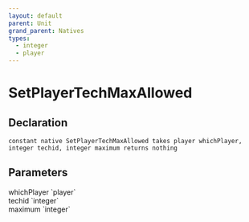 ```yaml
---
layout: default
parent: Unit
grand_parent: Natives
types:
  - integer
  - player
---
```


# SetPlayerTechMaxAllowed

## Declaration

```
constant native SetPlayerTechMaxAllowed takes player whichPlayer, integer techid, integer maximum returns nothing
```

## Parameters
<dl>
  <dt>whichPlayer `player`</dt>
  <dd></dd>

  <dt>techid `integer`</dt>
  <dd></dd>

  <dt>maximum `integer`</dt>
  <dd></dd>
</dl>